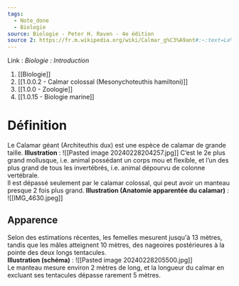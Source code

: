 ```yaml
---
tags:
  - Note_done
  - Biologie
source: Biologie - Peter H. Raven - 4e édition
source 2: https://fr.m.wikipedia.org/wiki/Calmar_g%C3%A9ant#:~:text=Le%20calmar%20g%C3%A9ant%20(Architeuthis%20dux,peut%20atteindre%20de%20grandes%20dimensions.
---
```


Link :
_Biologie : Introduction_
1. [[Biologie]]
2. [[1.0.0.2 - Calmar colossal (Mesonychoteuthis hamiltoni)]]
3. [[1.0.0 - Zoologie]]
4. [[1.0.15 - Biologie marine]]

# Définition
Le Calamar géant (Architeuthis dux) est une espèce de calamar de grande taille. 
**Illustration** : ![[Pasted image 20240228204257.jpg]]
C’est le 2e plus grand mollusque, i.e. animal possédant un corps mou et flexible, et l’un des plus grand de tous les invertébrés, i.e. animal dépourvu de colonne vertébrale. 
\
Il est dépassé seulement par le calamar colossal, qui peut avoir un manteau presque 2 fois plus grand.
**Illustration (Anatomie apparentée du calamar)** : ![[IMG_4630.jpeg]]
## Apparence
Selon des estimations récentes, les femelles mesurent jusqu'à 13 mètres, tandis que les mâles atteignent 10 mètres, des nageoires postérieures à la pointe des deux longs tentacules. 
\
**Illustration (schéma)** : ![[Pasted image 20240228205500.jpg]]
\
Le manteau mesure environ 2 mètres de long, et la longueur du calmar en excluant ses tentacules dépasse rarement 5 mètres. 